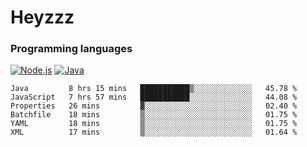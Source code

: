 # Heyzzz  

### Programming languages  

[![Node.js](https://img.shields.io/badge/-Node.js-262626?style=for-the-badge)](https://nodejs.org)
[![Java](https://img.shields.io/badge/-Java-262626?style=for-the-badge)](https://java.com)

<!--START_SECTION:waka-->

```text
Java         8 hrs 15 mins   ███████████▒░░░░░░░░░░░░░   45.78 %
JavaScript   7 hrs 57 mins   ███████████░░░░░░░░░░░░░░   44.08 %
Properties   26 mins         ▓░░░░░░░░░░░░░░░░░░░░░░░░   02.40 %
Batchfile    18 mins         ▒░░░░░░░░░░░░░░░░░░░░░░░░   01.75 %
YAML         18 mins         ▒░░░░░░░░░░░░░░░░░░░░░░░░   01.75 %
XML          17 mins         ▒░░░░░░░░░░░░░░░░░░░░░░░░   01.64 %
```

<!--END_SECTION:waka-->
